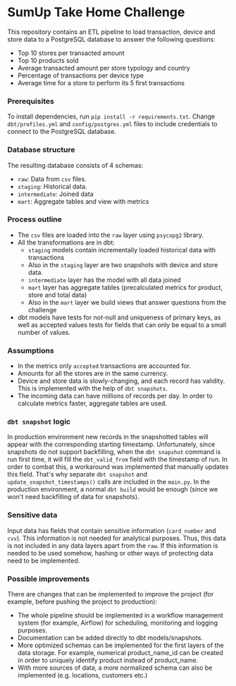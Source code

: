 # SumUp Take Home Challenge
This repository contains an ETL pipeline to load transaction, device and store data to a PostgreSQL database to answer the following questions:
- Top 10 stores per transacted amount
- Top 10 products sold
- Average transacted amount per store typology and country
- Percentage of transactions per device type
- Average time for a store to perform its 5 first transactions

### Prerequisites
To install dependencies, run `pip install -r requirements.txt`. 
Change `dbt/profiles.yml` and `config/postgres.yml` files to include credentials to connect to the PostgreSQL database.

### Database structure
The resulting database consists of 4 schemas:
- `raw`: Data from `csv` files. 
- `staging`: Historical data.
- `intermediate`: Joined data
- `mart`: Aggregate tables and view with metrics

### Process outline
- The `csv` files are loaded into the `raw` layer using `psycopg2` library.
- All the transformations are in dbt:
  - `staging` models contain incrementally loaded historical data with transactions
  - Also in the `staging` layer are two snapshots with device and store data.
  - `intermediate` layer has the model with all data joined
  - `mart` layer has aggregate tables (precalculated metrics for product, store and total data) 
  - Also in the `mart` layer we build views that answer questions from the challenge
- dbt models have tests for not-null and uniqueness of primary keys, as well as accepted values tests for fields that can only be equal to a small number of values.

### Assumptions
- In the metrics only `accepted` transactions are accounted for.
- Amounts for all the stores are in the same currency.
- Device and store data is slowly-changing, and each record has validity. This is implemented with the help of `dbt snapshots`.
- The incoming data can have millions of records per day. In order to calculate metrics faster, aggregate tables are used.

### `dbt snapshot` logic
In production environment new records in the snapshotted tables will appear with the corresponding starting timestamp. 
Unfortunately, since snapshots do not support backfilling, when the `dbt snapshot` command is run first time, it will fill the `dbt_valid_from` field with the timestamp of run. 
In order to combat this, a workaround was implemented that manually updates this field. That's why separate `dbt snapshot` and `update_snapshot_timestamps()` calls are included in the `main.py`.
In the production environment, a normal `dbt build` would be enough (since we won't need backfilling of data for snapshots).

### Sensitive data
Input data has fields that contain sensitive information (`card_number` and `cvv`). 
This information is not needed for analytical purposes. Thus, this data is not included in any data layers apart from the `raw`. 
If this information is needed to be used somehow, hashing or other ways of protecting data need to be implemented.

### Possible improvements
There are changes that can be implemented to improve the project (for example, before pushing the project to production):
- The whole pipeline should be implemented in a workflow management system (for example, Airflow) for scheduling, monitoring and logging purposes.
- Documentation can be added directly to dbt models/snapshots.
- More optimized schemas can be implemented for the first layers of the data storage. For example, numerical product_name_id can be created in order to uniquely identify product instead of product_name.
- With more sources of data, a more normalized schema can also be implemented (e.g. locations, customers etc.)
